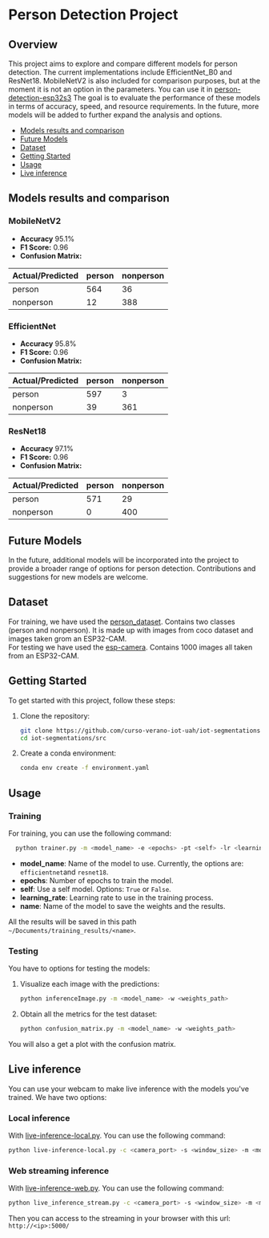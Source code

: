 # Person Detection Project

## Overview

This project aims to explore and compare different models for person detection.
The current implementations include EfficientNet_B0 and ResNet18. MobileNetV2 is also included for comparison purposes, 
but at the moment it is not an option in the parameters. You can use it in 
[person-detection-esp32s3](https://github.com/curso-verano-iot-uah/person-detection-esp32s3)
The goal is to evaluate the performance of these models in terms of accuracy, speed, and resource requirements.
In the future, more models will be added to further expand the analysis and options.  
  

* [Models results and comparison](#models-results-and-comparison)
* [Future Models](#future-models)
* [Dataset](#dataset)
* [Getting Started](#getting-started)
* [Usage](#usage)
* [Live inference](#live-inference)

## Models results and comparison


### MobileNetV2
- **Accuracy**  95.1%
- **F1 Score:** 0.96
- **Confusion Matrix:**

| Actual/Predicted | person | nonperson |
|------------------|--------|-----------|
| person           | 564    | 36        |
| nonperson        | 12     | 388       |


### EfficientNet
- **Accuracy** 95.8%
- **F1 Score:** 0.96
- **Confusion Matrix:**

| Actual/Predicted | person | nonperson |
|------------------|--------|-----------|
| person           | 597    | 3         |
| nonperson        | 39     | 361       |

### ResNet18
- **Accuracy** 97.1%
- **F1 Score:** 0.96
- **Confusion Matrix:**

| Actual/Predicted | person | nonperson |
|------------------|--------|-----------|
| person           | 571    | 29        |
| nonperson        | 0      | 400       |


## Future Models

In the future, additional models will be incorporated into the project to provide a broader 
range of options for person detection. Contributions and suggestions for new models are welcome.

## Dataset

For training, we have used the [person_dataset](input/person_dataset). Contains
two classes (person and nonperson). It is made up with images from coco dataset and
images taken grom an ESP32-CAM.  
For testing we have used the [esp-camera](input/test/esp-camera). Contains 1000 images all taken 
from an ESP32-CAM.

## Getting Started

To get started with this project, follow these steps:

1. Clone the repository:

   ```bash
   git clone https://github.com/curso-verano-iot-uah/iot-segmentations.git
   cd iot-segmentations/src
   ```
2. Create a conda environment:

   ```bash
   conda env create -f environment.yaml
   ```
   
## Usage

### Training

For training, you can use the following command:
```bash
  python trainer.py -m <model_name> -e <epochs> -pt <self> -lr <learning_rate> -n <name>
```  

- **model_name**: Name of the model to use. Currently, the options are: `efficientnet`and `resnet18`.
- **epochs**: Number of epochs to train the model.
- **self**: Use a self model. Options: `True` or `False`.
- **learning_rate**: Learning rate to use in the training process.
- **name**: Name of the model to save the weights and the results.

All the results will be saved in this path `~/Documents/training_results/<name>`.

### Testing

You have to options for testing the models:

1. Visualize each image with the predictions:      

    ```bash
    python inferenceImage.py -m <model_name> -w <weights_path>
    ```
2. Obtain all the metrics for the test dataset:

    ```bash
    python confusion_matrix.py -m <model_name> -w <weights_path>
    ```
   
You will also a get a plot with the confusion matrix.
   
## Live inference
You can use your webcam to make live inference with the models you've trained. We have two options:

### Local inference

With [live-inference-local.py](src/live-inference-local.py). You can use the following command:

```bash
python live-inference-local.py -c <camera_port> -s <window_size> -m <model_name> -w <weights_path>
```

### Web streaming inference

With [live-inference-web.py](src/live-inference-stream.py). You can use the following command:

```bash
python live_inference_stream.py -c <camera_port> -s <window_size> -m <model_name> -w <weights_path>
```
Then you can access to the streaming in your browser with this url: `http://<ip>:5000/`






